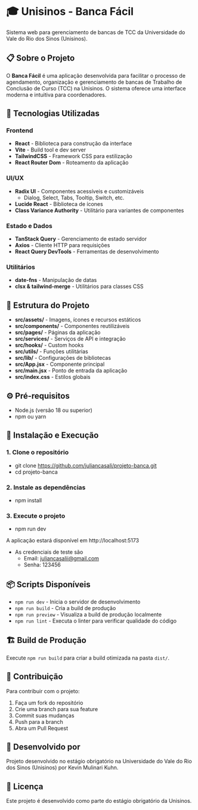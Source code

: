 # 🎓 Unisinos - Banca Fácil

Sistema web para gerenciamento de bancas de TCC da Universidade do Vale do Rio dos Sinos (Unisinos).

## 📋 Sobre o Projeto

O **Banca Fácil** é uma aplicação desenvolvida para facilitar o processo de agendamento, organização e gerenciamento de bancas de Trabalho de Conclusão de Curso (TCC) na Unisinos. O sistema oferece uma interface moderna e intuitiva para coordenadores.

## 🚀 Tecnologias Utilizadas

### Frontend
- **React** - Biblioteca para construção da interface
- **Vite** - Build tool e dev server
- **TailwindCSS** - Framework CSS para estilização
- **React Router Dom** - Roteamento da aplicação

### UI/UX
- **Radix UI** - Componentes acessíveis e customizáveis
  - Dialog, Select, Tabs, Tooltip, Switch, etc.
- **Lucide React** - Biblioteca de ícones
- **Class Variance Authority** - Utilitário para variantes de componentes

### Estado e Dados
- **TanStack Query** - Gerenciamento de estado servidor
- **Axios** - Cliente HTTP para requisições
- **React Query DevTools** - Ferramentas de desenvolvimento

### Utilitários
- **date-fns** - Manipulação de datas
- **clsx & tailwind-merge** - Utilitários para classes CSS

## 📁 Estrutura do Projeto

- **src/assets/** - Imagens, ícones e recursos estáticos
- **src/components/** - Componentes reutilizáveis
- **src/pages/** - Páginas da aplicação
- **src/services/** - Serviços de API e integração
- **src/hooks/** - Custom hooks
- **src/utils/** - Funções utilitárias
- **src/lib/** - Configurações de bibliotecas
- **src/App.jsx** - Componente principal
- **src/main.jsx** - Ponto de entrada da aplicação
- **src/index.css** - Estilos globais

## ⚙️ Pré-requisitos

- Node.js (versão 18 ou superior)
- npm ou yarn

## 🔧 Instalação e Execução

### 1. Clone o repositório
- git clone https://github.com/juliancasali/projeto-banca.git
- cd projeto-banca

### 2. Instale as dependências
- npm install

### 3. Execute o projeto
- npm run dev

A aplicação estará disponível em http://localhost:5173

- As credenciais de teste são
	- Email: juliancasalii@gmail.com
	- Senha: 123456

## 📦 Scripts Disponíveis

- `npm run dev` - Inicia o servidor de desenvolvimento
- `npm run build` - Cria a build de produção
- `npm run preview` - Visualiza a build de produção localmente
- `npm run lint` - Executa o linter para verificar qualidade do código

## 🏗️ Build de Produção

Execute `npm run build` para criar a build otimizada na pasta `dist/`.

## 🤝 Contribuição

Para contribuir com o projeto:

1. Faça um fork do repositório
2. Crie uma branch para sua feature
3. Commit suas mudanças
4. Push para a branch
5. Abra um Pull Request

## 👥 Desenvolvido por

Projeto desenvolvido no estágio obrigatório na Universidade do Vale do Rio dos Sinos (Unisinos) por Kevin Mulinari Kuhn.

## 📄 Licença

Este projeto é desenvolvido como parte do estágio obrigatório da Unisinos.
